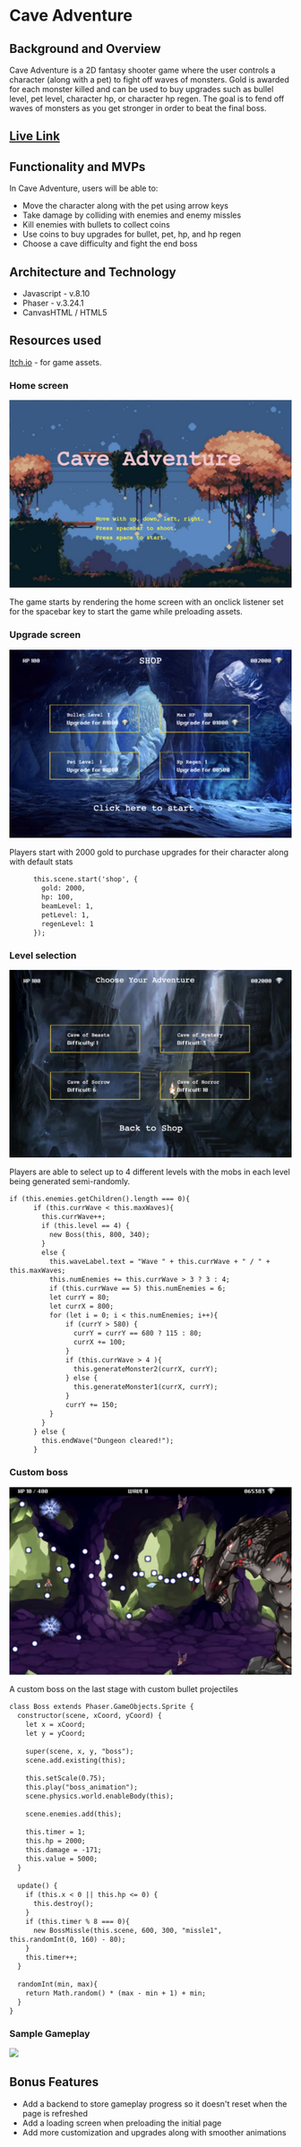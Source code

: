 
# Cave Adventure

## Background and Overview

Cave Adventure is a 2D fantasy shooter game where the user controls a character (along with a pet) to fight off waves of monsters. Gold is awarded for each monster killed and can be used to buy upgrades such as bullel level, pet level, character hp, or character hp regen. The goal is to fend off waves of monsters as you get stronger in order to beat the final boss.  

## [Live Link](https://caveadventure.netlify.app/)

## Functionality and MVPs

In Cave Adventure, users will be able to:
* Move the character along with the pet using arrow keys
* Take damage by colliding with enemies and enemy missles
* Kill enemies with bullets to collect coins
* Use coins to buy upgrades for bullet, pet, hp, and hp regen
* Choose a cave difficulty and fight the end boss

## Architecture and Technology

* Javascript - v.8.10
* Phaser - v.3.24.1
* CanvasHTML / HTML5

## Resources used

[Itch.io](https://itch.io/game-assets/free) - for game assets.

### Home screen
![](src/assets/images/home_screen.png)

The game starts by rendering the home screen with an onclick listener set for the spacebar key to start the game while preloading assets.


### Upgrade screen
![](src/assets/images/shop.png)

Players start with 2000 gold to purchase upgrades for their character along with default stats

```
      this.scene.start('shop', {
        gold: 2000,
        hp: 100,
        beamLevel: 1,
        petLevel: 1,
        regenLevel: 1
      });
```

### Level selection
![](src/assets/images/stages.png)

Players are able to select up to 4 different levels with the mobs in each level being generated semi-randomly.

```
if (this.enemies.getChildren().length === 0){
      if (this.currWave < this.maxWaves){
        this.currWave++;
        if (this.level == 4) {
          new Boss(this, 800, 340);
        } 
        else {
          this.waveLabel.text = "Wave " + this.currWave + " / " + this.maxWaves;
          this.numEnemies += this.currWave > 3 ? 3 : 4;
          if (this.currWave == 5) this.numEnemies = 6;
          let currY = 80;
          let currX = 800;
          for (let i = 0; i < this.numEnemies; i++){
              if (currY > 580) {
                currY = currY == 680 ? 115 : 80;
                currX += 100;
              }
              if (this.currWave > 4 ){
                this.generateMonster2(currX, currY);
              } else {
                this.generateMonster1(currX, currY);
              }
              currY += 150;
          }
        }
      } else {
        this.endWave("Dungeon cleared!");
      }
```

### Custom boss
![](src/assets/images/boss.png)

A custom boss on the last stage with custom bullet projectiles

```
class Boss extends Phaser.GameObjects.Sprite {
  constructor(scene, xCoord, yCoord) {
    let x = xCoord;
    let y = yCoord;

    super(scene, x, y, "boss");
    scene.add.existing(this);

    this.setScale(0.75);
    this.play("boss_animation");
    scene.physics.world.enableBody(this);

    scene.enemies.add(this);

    this.timer = 1;
    this.hp = 2000;
    this.damage = -171;
    this.value = 5000;
  }

  update() {
    if (this.x < 0 || this.hp <= 0) {
      this.destroy();
    }
    if (this.timer % 8 === 0){
      new BossMissle(this.scene, 600, 300, "missle1", this.randomInt(0, 160) - 80);
    }
    this.timer++;
  }

  randomInt(min, max){
    return Math.random() * (max - min + 1) + min; 
  }
}
```

### Sample Gameplay
![](src/assets/images/gameplay.gif)

## Bonus Features

* Add a backend to store gameplay progress so it doesn't reset when the page is refreshed
* Add a loading screen when preloading the initial page
* Add more customization and upgrades along with smoother animations
